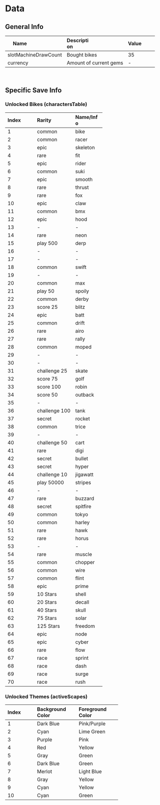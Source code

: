 # Data


## General Info

 
| <div style="width:80px">Name</div> | <div style="width:80px">Description</div> | <div style="width:80px">Value</div> |
| ----- |:---------------------|:----------------|
| slotMachineDrawCount | Bought bikes           | 35 |
| currency             | Amount of current gems | -  |

<br>

## Specific Save Info

### Unlocked Bikes (charactersTable)

| <div style="width:80px">Index</div> | <div style="width:80px">Rarity</div> | <div style="width:80px">Name/Info</div> |
|:----- |:---------------------|:----------------|
| 1     | common               | bike            |
| 2     | common               | racer           |
| 3     | epic                 | skeleton        |
| 4     | rare                 | fit             |
| 5     | epic                 | rider           |
| 6     | common               | suki            |
| 7     | epic                 | smooth          |
| 8     | rare                 | thrust          |
| 9     | rare                 | fox             |
| 10    | epic                 | claw            |
| 11    | common               | bmx             |
| 12    | epic                 | hood            |
| 13    | -                    | -               |
| 14    | rare                 | neon            |
| 15    | play 500             | derp            |
| 16    | -                    | -               |
| 17    | -                    | -               |
| 18    | common               | swift           |
| 19    | -                    | -               |
| 20    | common               | max             |
| 21    | play 50              | spoily          |
| 22    | common               | derby           |
| 23    | score 25             | blitz           |
| 24    | epic                 | batt            |
| 25    | common               | drift           |
| 26    | rare                 | airo            |
| 27    | rare                 | rally           |
| 28    | common               | moped           |
| 29    | -                    | -               |
| 30    | -                    | -               |
| 31    | challenge 25         | skate           |
| 32    | score 75             | golf            |
| 33    | score 100            | robin           |
| 34    | score 50             | outback         |
| 35    | -                    | -               |
| 36    | challenge 100        | tank            |
| 37    | secret               | rocket          |
| 38    | common               | trice           |
| 39    | -                    | -               |
| 40    | challenge 50         | cart            |
| 41    | rare                 | digi            |
| 42    | secret               | bullet          |
| 43    | secret               | hyper           |
| 44    | challenge 10         | jigawatt        |
| 45    | play 50000           | stripes         |
| 46    | -                    | -               |
| 47    | rare                 | buzzard         |
| 48    | secret               | spitfire        |
| 49    | common               | tokyo           |
| 50    | common               | harley          |
| 51    | rare                 | hawk            |
| 52    | rare                 | horus           |
| 53    | -                    | -               |
| 54    | rare                 | muscle          |
| 55    | common               | chopper         |
| 56    | common               | wire            |
| 57    | common               | flint           |
| 58    | epic                 | prime           |
| 59    | 10 Stars             | shell           |
| 60    | 20 Stars             | decall          |
| 61    | 40 Stars             | skull           |
| 62    | 75 Stars             | solar           |
| 63    | 125 Stars            | freedom         |
| 64    | epic                 | node            |
| 65    | epic                 | cyber           |
| 66    | rare                 | flow            |
| 67    | race                 | sprint          |
| 68    | race                 | dash            |
| 69    | race                 | surge           |
| 70    | race                 | rush            |

### Unlocked Themes (activeScapes)

| <div style="width:80px">Index</div> | <div style="width:120px">Background Color</div> | <div style="width:120px">Foreground Color</div> |
|:----- |:---------------------|:----------------|
| 1  | Dark Blue    | Pink/Purple   |
| 2  | Cyan         | Lime Green    |
| 3  | Purple       | Pink          |
| 4  | Red          | Yellow        |
| 5  | Gray         | Green         | 
| 6  | Dark Blue    | Green         |
| 7  | Merlot       | Light Blue    |
| 8  | Gray         | Yellow        |
| 9  | Cyan         | Yellow        |
| 10 | Cyan         | Green         |

